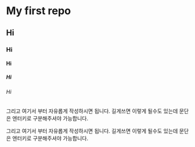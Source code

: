 # My first repo
## Hi
### Hi
#### Hi
##### Hi
###### Hi

그리고 여기서 부터 자유롭게 작성하시면 됩니다. 길게쓰면 이렇게 될수도 있는데 문단은 엔터키로 구분해주셔야 가능합니다.

그리고 여기서 부터 자유롭게 작성하시면 됩니다. 길게쓰면 이렇게 될수도 있는데 문단은 엔터키로 구분해주셔야 가능합니다.
